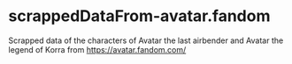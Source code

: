 # scrappedDataFrom-avatar.fandom
Scrapped data of the characters of Avatar the last airbender and Avatar the legend of Korra from https://avatar.fandom.com/
